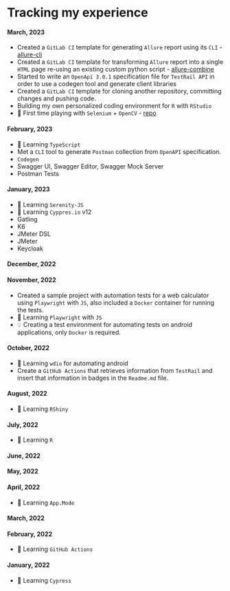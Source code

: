 # Tracking my experience

#### March, 2023
- Created a `GitLab CI` template for generating `Allure` report using its `CLI` - [allure-cli](https://gitlab.com/ci-templet/allure-cli) 
- Created a `GitLab CI` template for transforming `Allure` report into a single `HTML` page re-using an existing custom python script - [allure-combine](https://gitlab.com/ci-templet/allure-combine)
- Started to write an `OpenApi 3.0.1` specification file for `TestRail API` in order to use a codegen tool and generate client libraries  
- Created a `GitLab CI` template for cloning another repository, committing changes and pushing code.
- Building my own personalized coding environment for `R` with `RStudio` 
- :pencil: First time playing with `Selenium` + `OpenCV` - [repo](https://gitlab.com/playing-with-selenium/opencv)

#### February, 2023
- :blue_book: Learning `TypeScript`
- Met a `CLI` tool to generate `Postman` collection from `OpenAPI` specification.
- `Codegen`
- Swagger UI, Swagger Editor, Swagger Mock Server
- Postman Tests

#### January, 2023
- :blue_book: Learning `Serenity-JS`
- :blue_book: Learning `Cyppres.io` v12
- Gatling
- K6
- JMeter DSL
- JMeter
- Keycloak

#### December, 2022

#### November, 2022
- Created a sample project with automation tests for a web calculator using `Playwright` with `JS`, also included a `Docker` container for running the tests.
- :blue_book: Learning `Playwright` with `JS`
- :bulb: Creating a test environment for automating tests on android applications, only `Docker` is required.

#### October, 2022
- :blue_book: Learning `wdio` for automating android
- Create a `GitHub Actions` that retrieves information from `TestRail` and insert that information in badges in the `Readme.md` file.

#### August, 2022
- :blue_book: Learning `RShiny`

#### July, 2022
- :blue_book: Learning `R`

#### June, 2022

#### May, 2022

#### April, 2022
- :blue_book: Learning `App.Mode`

#### March, 2022

#### February, 2022
- :blue_book: Learning `GitHub Actions`

#### January, 2022
- :blue_book: Learning `Cypress`


